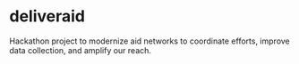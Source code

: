 # deliveraid
Hackathon project to modernize aid networks to coordinate efforts, improve data collection, and amplify our reach.
